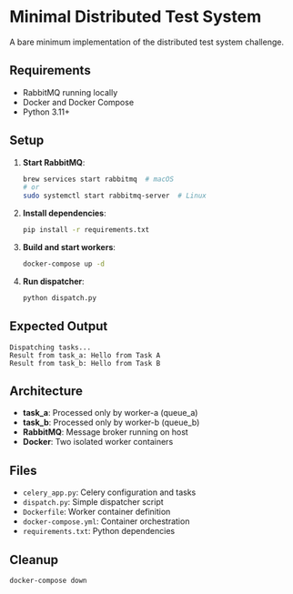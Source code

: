 # Minimal Distributed Test System

A bare minimum implementation of the distributed test system challenge.

## Requirements

- RabbitMQ running locally
- Docker and Docker Compose
- Python 3.11+

## Setup

1. **Start RabbitMQ**:
   ```bash
   brew services start rabbitmq  # macOS
   # or
   sudo systemctl start rabbitmq-server  # Linux
   ```

2. **Install dependencies**:
   ```bash
   pip install -r requirements.txt
   ```

3. **Build and start workers**:
   ```bash
   docker-compose up -d
   ```

4. **Run dispatcher**:
   ```bash
   python dispatch.py
   ```

## Expected Output

```
Dispatching tasks...
Result from task_a: Hello from Task A
Result from task_b: Hello from Task B
```

## Architecture

- **task_a**: Processed only by worker-a (queue_a)
- **task_b**: Processed only by worker-b (queue_b)
- **RabbitMQ**: Message broker running on host
- **Docker**: Two isolated worker containers

## Files

- `celery_app.py`: Celery configuration and tasks
- `dispatch.py`: Simple dispatcher script
- `Dockerfile`: Worker container definition
- `docker-compose.yml`: Container orchestration
- `requirements.txt`: Python dependencies

## Cleanup

```bash
docker-compose down
```
